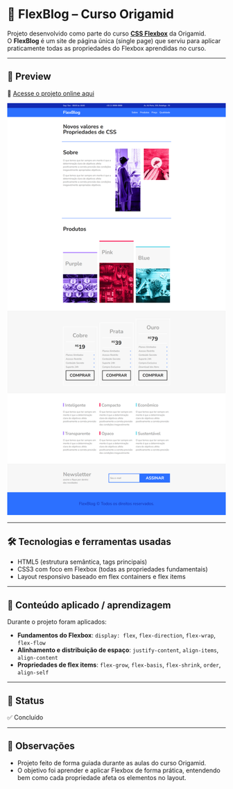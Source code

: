 # 📰 FlexBlog – Curso Origamid

Projeto desenvolvido como parte do curso **[CSS Flexbox](https://www.origamid.com/curso/css-flexbox/)** da Origamid.  
O **FlexBlog** é um site de página única (single page) que serviu para aplicar praticamente todas as propriedades do Flexbox aprendidas no curso.

---

## 🚀 Preview

🔗 [Acesse o projeto online aqui](https://thur-code.github.io/flexblog-origamid/)

![Preview do FlexBlog](./img.png)  

---

## 🛠 Tecnologias e ferramentas usadas

- HTML5 (estrutura semântica, tags principais)  
- CSS3 com foco em Flexbox (todas as propriedades fundamentais)    
- Layout responsivo baseado em flex containers e flex items  

---

## 🎯 Conteúdo aplicado / aprendizagem

Durante o projeto foram aplicados:

- **Fundamentos do Flexbox**: `display: flex`, `flex-direction`, `flex-wrap`, `flex-flow`  
- **Alinhamento e distribuição de espaço**: `justify-content`, `align-items`, `align-content`  
- **Propriedades de flex items**: `flex-grow`, `flex-basis`, `flex-shrink`, `order`, `align-self`  

---

## 📂 Status

✅ Concluído

---

## 📝 Observações

- Projeto feito de forma guiada durante as aulas do curso Origamid.  
- O objetivo foi aprender e aplicar Flexbox de forma prática, entendendo bem como cada propriedade afeta os elementos no layout.